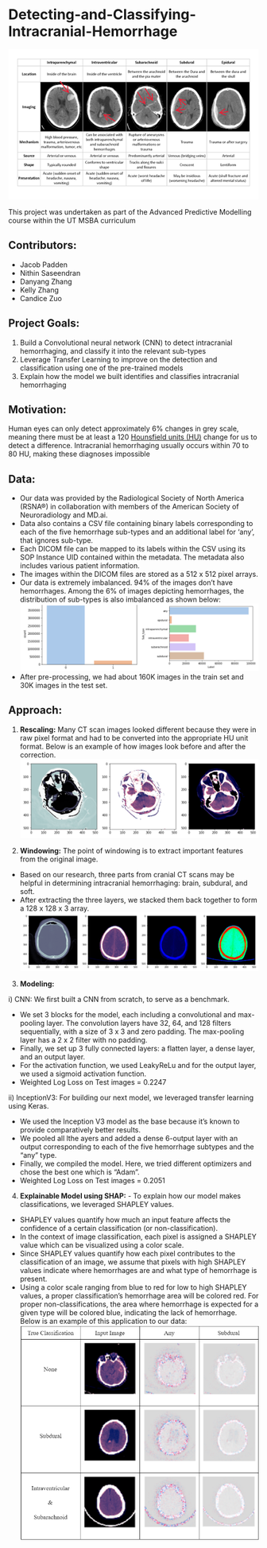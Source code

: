 # Detecting-and-Classifying-Intracranial-Hemorrhage
![alt text](https://github.com/snithin13/Detecting-and-Classifying-Intracranial-Hemorrhage/blob/master/Images/image_1.png)

This project was undertaken as part of the Advanced Predictive Modelling course within the UT MSBA curriculum
## Contributors:
* Jacob Padden
* Nithin Saseendran
* Danyang Zhang
* Kelly Zhang
* Candice Zuo
## Project Goals:
1. Build a Convolutional neural network (CNN) to detect intracranial hemorrhaging, and classify it into the relevant sub-types
2. Leverage Transfer Learning to improve on the detection and classification using one of the pre-trained models
3. Explain how the model we built identifies and classifies intracranial hemorrhaging
## Motivation:
Human eyes can only detect approximately 6% changes in grey scale, meaning there must be at least a 120 [Hounsfield units (HU)](https://en.wikipedia.org/wiki/Hounsfield_scale) change for us to detect a difference. Intracranial hemorrhaging usually occurs within 70 to 80 HU, making these diagnoses impossible 
## Data:
* Our data was provided by the Radiological Society of North America (RSNA®) in collaboration with members of the American Society of Neuroradiology and MD.ai. 
* Data also contains a CSV file containing binary labels corresponding to each of the five hemorrhage sub-types and an additional label for ‘any’, that ignores sub-type. 
* Each DICOM file can be mapped to its labels within the CSV using its SOP Instance UID contained within the metadata. The metadata also includes various patient information. 
* The images within the DICOM files are stored as a 512 x 512 pixel arrays.
* Our data is extremely imbalanced. 94% of the images don’t have hemorrhages. Among the 6% of images depicting hemorrhages, the distribution of sub-types is also imbalanced as shown below:
![alt text](https://github.com/snithin13/Detecting-and-Classifying-Intracranial-Hemorrhage/blob/master/Images/image_4.png)
* After pre-processing, we had about 160K images in the train set and 30K images in the test set.
## Approach:
1. **Rescaling:** Many CT scan images looked different because they were in raw pixel format and had to be converted into the appropriate HU unit format. Below is an example of how images look before and after the correction.
![alt text](https://github.com/snithin13/Detecting-and-Classifying-Intracranial-Hemorrhage/blob/master/Images/image_5.png "original | RescaleIntercept = 0 | RescaleIntercept = -1000")

2. **Windowing:** The point of windowing is to extract important features from the original image. 
* Based on our research, three parts from cranial CT scans may be helpful in determining intracranial hemorrhaging: brain, subdural, and soft.
* After extracting the three layers, we stacked them back together to form a 128 x 128 x 3 array.
![alt text](https://github.com/snithin13/Detecting-and-Classifying-Intracranial-Hemorrhage/blob/master/Images/image_6.png "Using Metadata Original | Stack Layer | Three Channels | Gradient")

3. **Modeling:** 

i) CNN: We first built a CNN from scratch, to serve as a benchmark. 
* We set 3 blocks for the model, each including a convolutional and max-pooling layer. The convolution layers have 32, 64, and 128 filters sequentially, with a size of 3 x 3 and zero padding. The max-pooling layer has a 2 x 2 filter with no padding.
* Finally, we set up 3 fully connected layers: a flatten layer, a dense layer, and an output layer.
* For the activation function, we used LeakyReLu and for the output layer, we used a sigmoid activation function.
* Weighted Log Loss on Test images = 0.2247

ii) InceptionV3: For building our next model, we leveraged transfer learning using Keras. 
* We used the Inception V3 model as the base because it’s known to provide comparatively better results. 
* We pooled all lthe ayers and added a dense 6-output layer with an output corresponding to each of the five hemorrhage subtypes and the “any” type. 
* Finally, we compiled the model. Here, we tried different optimizers and chose the best one which is “Adam”.
* Weighted Log Loss on Test images = 0.2051

4. **Explainable Model using SHAP:** - To explain how our model makes classifications, we leveraged SHAPLEY values. 
* SHAPLEY values quantify how much an input feature affects the confidence of a certain classification (or non-classification). 
* In the context of image classification, each pixel is assigned a SHAPLEY value which can be visualized using a color scale.
* Since SHAPLEY values quantify how each pixel contributes to the classification of an image, we assume that pixels with high SHAPLEY values indicate where hemorrhages are and what type of hemorrhage is present. 
* Using a color scale ranging from blue to red for low to high SHAPLEY values, a proper classification’s hemorrhage area will be colored red. For proper non-classifications, the area where hemorrhage is expected for a given type will be colored blue, indicating the lack of hemorrhage.
Below is an example of this application to our data:
![alt text](https://github.com/snithin13/Detecting-and-Classifying-Intracranial-Hemorrhage/blob/master/Images/image_7.png)
